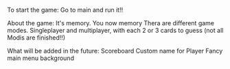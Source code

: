 To start the game: 
Go to main and run it!!

About the game:
It's memory. You now memory
Thera are different game modes.
Singleplayer and multiplayer, with each 2 or 3 cards to guess (not all Modis are finished!!)

What will be added in the future:
Scoreboard
Custom name for Player
Fancy main menu background
